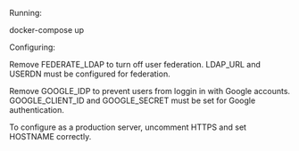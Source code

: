 Running:

docker-compose up

Configuring:

Remove FEDERATE_LDAP to turn off user federation. LDAP_URL and USERDN must be configured for federation.

Remove GOOGLE_IDP to prevent users from loggin in with Google accounts. GOOGLE_CLIENT_ID and GOOGLE_SECRET must be set for Google authentication.

To configure as a production server, uncomment HTTPS and set HOSTNAME correctly.



